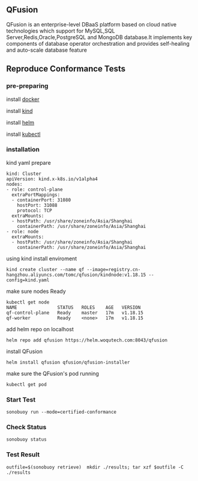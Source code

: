 ## QFusion
QFusion is an enterprise-level DBaaS platform based on cloud native technologies which support for MySQL,SQL Server,Redis,Oracle,PostgreSQL and MongoDB database.It implements key components of database operator orchestration and provides self-healing and auto-scale database feature

## Reproduce Conformance Tests
###  pre-preparing
install [docker](https://www.docker.com/get-started)

install [kind](https://kind.sigs.k8s.io/docs/user/quick-start/#installation) 

install [helm](https://github.com/helm/helm/releases)

install [kubectl](https://kubernetes.io/docs/tasks/tools/)

### installation 

kind yaml prepare

```
kind: Cluster
apiVersion: kind.x-k8s.io/v1alpha4
nodes:
- role: control-plane
  extraPortMappings:
  - containerPort: 31080
    hostPort: 31088 
    protocol: TCP
  extraMounts:
  - hostPath: /usr/share/zoneinfo/Asia/Shanghai 
    containerPath: /usr/share/zoneinfo/Asia/Shanghai
- role: node
  extraMounts:
  - hostPath: /usr/share/zoneinfo/Asia/Shanghai
    containerPath: /usr/share/zoneinfo/Asia/Shanghai
```


using kind install enviroment

```
kind create cluster --name qf --image=registry.cn-hangzhou.aliyuncs.com/tomc/qfusion/kindnode:v1.18.15 --config=kind.yaml
```
make sure nodes Ready

```
kubectl get node
NAME               STATUS   ROLES    AGE   VERSION
qf-control-plane   Ready    master   17m   v1.18.15
qf-worker          Ready    <none>   17m   v1.18.15
```

add helm repo on localhost

```
helm repo add qfusion https://helm.woqutech.com:8043/qfusion

```

install QFusion

```
helm install qfusion qfusion/qfusion-installer

```
make sure the QFusion's pod running 

```
kubectl get pod
```



### Start Test
`sonobuoy run --mode=certified-conformance`

### Check Status
`sonobuoy status`

### Test Result
`outfile=$(sonobuoy retrieve) 
mkdir ./results; tar xzf $outfile -C ./results`
